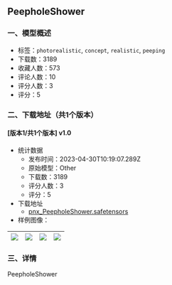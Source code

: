 ## PeepholeShower
### 一、模型概述

- 标签：`photorealistic`, `concept`, `realistic`, `peeping`
- 下载数：3189
- 收藏人数：573
- 评论人数：10
- 评分人数：3
- 评分：5

### 二、下载地址（共1个版本）

#### [版本1/共1个版本] v1.0

- 统计数据
  - 发布时间：2023-04-30T10:19:07.289Z
  - 原始模型：Other
  - 下载数：3189
  - 评分人数：3
  - 评分：5
- 下载地址
  - [pnx_PeepholeShower.safetensors](https://civitai.com/api/download/models/58803)
- 样例图像：

| <img src="https://image.civitai.com/xG1nkqKTMzGDvpLrqFT7WA/1ccdc925-56c1-407c-5749-728ad8292000/width=450/640724.jpeg" /> | <img src="https://image.civitai.com/xG1nkqKTMzGDvpLrqFT7WA/cc71fcbe-1fb8-4294-3e79-580d61e51e00/width=450/640726.jpeg" /> | <img src="https://image.civitai.com/xG1nkqKTMzGDvpLrqFT7WA/a5fc6dd1-eac1-421e-f18d-18a1b0402a00/width=450/640792.jpeg" /> | <img src="https://image.civitai.com/xG1nkqKTMzGDvpLrqFT7WA/2d346bfb-a9d7-447a-177a-b1ce53170000/width=450/640817.jpeg" /> |
| ---- | ---- | ---- | ---- |


### 三、详情
<p>PeepholeShower</p>